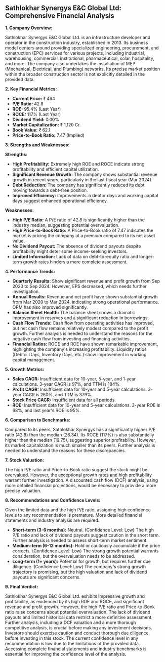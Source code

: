 ## Sathlokhar Synergys E&C Global Ltd: Comprehensive Financial Analysis

**1. Company Overview:**

Sathlokhar Synergys E&C Global Ltd. is an infrastructure developer and operator in the construction industry, established in 2013.  Its business model centers around providing specialized engineering, procurement, and construction (EPC) services for various projects, including industrial, warehousing, commercial, institutional, pharmaceutical, solar, hospitality, and more.  The company also undertakes the installation of MEP (Mechanical, Electrical, and Plumbing) networks.  Its precise market position within the broader construction sector is not explicitly detailed in the provided data.


**2. Key Financial Metrics:**

* **Current Price:** ₹ 464
* **P/E Ratio:** 42.8
* **ROE:** 95.4% (Last Year)
* **ROCE:** 117% (Last Year)
* **Dividend Yield:** 0.00%
* **Market Capitalization:** ₹ 1,120 Cr.
* **Book Value:** ₹ 62.1
* **Price-to-Book Ratio:** 7.47 (Implied)


**3. Strengths and Weaknesses:**

**Strengths:**

* **High Profitability:** Extremely high ROE and ROCE indicate strong profitability and efficient capital utilization.
* **Significant Revenue Growth:**  The company shows substantial revenue growth in recent years, particularly in the last fiscal year (Mar 2024).
* **Debt Reduction:**  The company has significantly reduced its debt, moving towards a debt-free position.
* **Improved Efficiency:**  Improvements in debtor days and working capital days suggest enhanced operational efficiency.

**Weaknesses:**

* **High P/E Ratio:** A P/E ratio of 42.8 is significantly higher than the industry median, suggesting potential overvaluation.
* **High Price-to-Book Ratio:** A Price-to-Book ratio of 7.47 indicates the market is pricing the company at a premium compared to its net asset value.
* **No Dividend Payout:** The absence of dividend payouts despite profitability might deter some income-seeking investors.
* **Limited Information:**  Lack of data on debt-to-equity ratio and longer-term growth rates hinders a more complete assessment.


**4. Performance Trends:**

* **Quarterly Results:** Show significant revenue and profit growth from Sep 2023 to Sep 2024. However, EPS decreased, which needs further investigation.
* **Annual Results:**  Revenue and net profit have shown substantial growth from Mar 2020 to Mar 2024, indicating strong operational performance. OPM has also improved significantly.
* **Balance Sheet Health:** The balance sheet shows a dramatic improvement in reserves and a significant reduction in borrowings.
* **Cash Flow Trends:** Cash flow from operating activities has improved, but net cash flow remains relatively modest compared to the profit growth.  Further analysis is needed to understand the reasons for the negative cash flow from investing and financing activities.
* **Financial Ratios:**  ROCE and ROE have shown remarkable improvement, highlighting the company's increasing profitability.  Liquidity ratios (Debtor Days, Inventory Days, etc.) show improvement in working capital management.


**5. Growth Metrics:**

* **Sales CAGR:**  Insufficient data for 10-year, 5-year, and 1-year calculations. 3-year CAGR is 97%, and TTM is 184%.
* **Profit CAGR:** Insufficient data for 10-year and 5-year calculations. 3-year CAGR is 260%, and TTM is 379%.
* **Stock Price CAGR:** Insufficient data for all periods.
* **ROE:** Insufficient data for 10-year and 5-year calculations. 3-year ROE is 68%, and last year's ROE is 95%.


**6. Comparison to Benchmarks:**

Compared to its peers, Sathlokhar Synergys has a significantly higher P/E ratio (42.8) than the median (26.34).  Its ROCE (117%) is also substantially higher than the median (19.75), suggesting superior profitability. However, its market capitalization is much smaller than its peers.  Further analysis is needed to understand the reasons for these discrepancies.


**7. Stock Valuation:**

The high P/E ratio and Price-to-Book ratio suggest the stock might be overvalued.  However, the exceptional growth rates and high profitability warrant further investigation.  A discounted cash flow (DCF) analysis, using more detailed financial projections, would be necessary to provide a more precise valuation.


**8. Recommendations and Confidence Levels:**

Given the limited data and the high P/E ratio, assigning high confidence levels to any recommendation is premature.  More detailed financial statements and industry analysis are required.

* **Short-term (3-6 months):**  Neutral.  (Confidence Level: Low)  The high P/E ratio and lack of dividend payouts suggest caution in the short term.  Further analysis is needed to assess short-term market sentiment.
* **Medium-term (6-12 months):**  Hold or cautiously accumulate if the price corrects. (Confidence Level: Low)  The strong growth potential warrants consideration, but the overvaluation needs to be addressed.
* **Long-term (1+ years):**  Potential for growth, but requires further due diligence. (Confidence Level: Low)  The company's strong growth trajectory is promising, but the high valuation and lack of dividend payouts are significant concerns.


**9. Final Verdict:**

Sathlokhar Synergys E&C Global Ltd. exhibits impressive growth and profitability, as evidenced by its high ROE and ROCE, and significant revenue and profit growth. However, the high P/E ratio and Price-to-Book ratio raise concerns about potential overvaluation.  The lack of dividend payouts and limited historical data restrict a more definitive assessment.  Further analysis, including a DCF valuation and a more thorough competitive analysis, is crucial before making any investment decisions.  Investors should exercise caution and conduct thorough due diligence before investing in this stock.  The current confidence level in any recommendation is low due to the limitations of the provided data.  Accessing complete financial statements and industry benchmarks is essential for improving the confidence level of the analysis.

